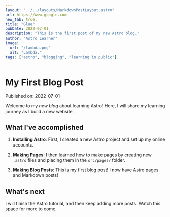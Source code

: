 ```yaml
---
layout: "../../layouts/MarkdownPostLayout.astro"
url: https://www.google.com
new_tab: true,
title: "Glue"
pubDate: 2022-07-01
description: "This is the first post of my new Astro blog."
author: "Astro Learner"
image:
  url: "/lambda.png"
  alt: "Lambda."
tags: ["astro", "blogging", "learning in public"]
---
```


# My First Blog Post

Published on: 2022-07-01

Welcome to my _new blog_ about learning Astro! Here, I will share my learning journey as I build a new website.

## What I've accomplished

1. **Installing Astro**: First, I created a new Astro project and set up my online accounts.

2. **Making Pages**: I then learned how to make pages by creating new `.astro` files and placing them in the `src/pages/` folder.

3. **Making Blog Posts**: This is my first blog post! I now have Astro pages and Markdown posts!

## What's next

I will finish the Astro tutorial, and then keep adding more posts. Watch this space for more to come.
